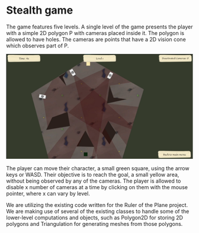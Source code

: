 # Stealth game

The game features five levels. A single level of the game presents the player with a simple 2D polygon P with cameras placed inside it. The polygon is allowed to have holes. The cameras are points that have a 2D vision cone which observes part of P.

![alt text](https://github.com/LeonVitanos/StealthGame/blob/main/screenshots/screenshot.png?raw=true)

The player can move their character, a small green square, using the arrow keys or WASD. Their objective is to reach the goal, a small yellow area, without being observed by any of the cameras. The player is allowed to disable x number of cameras at a time by clicking on them with the mouse pointer, where x can vary by level.

We are utilizing the existing code written for the Ruler of the Plane project. We are making use of several of the existing classes to handle some of the lower-level computations and objects, such as Polygon2D for storing 2D polygons and Triangulation for generating meshes from those polygons.